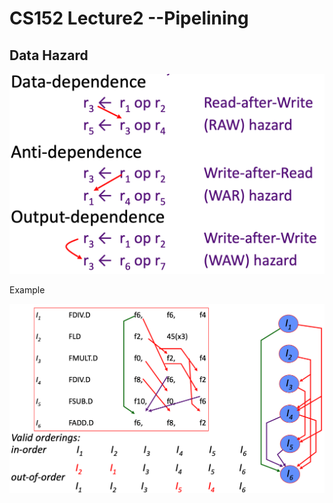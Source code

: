 # CS152 Lecture2 --Pipelining

## Data Hazard

![20220513105012](https://raw.githubusercontent.com/zxc2012/image/main/20220513105012.png)


Example

![20220513105012](https://raw.githubusercontent.com/zxc2012/image/main/20220513112822.png)